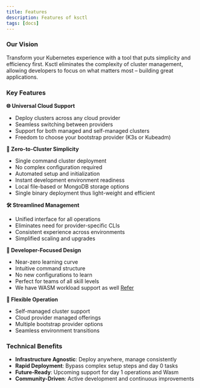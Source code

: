 ```yaml
---
title: Features
description: Features of ksctl
tags: [docs]
---
```


### Our Vision

Transform your Kubernetes experience with a tool that puts simplicity and efficiency first.
Ksctl eliminates the complexity of cluster management, allowing developers to focus on what matters most – building great applications.

### Key Features

**🌐 Universal Cloud Support**
- Deploy clusters across any cloud provider
- Seamless switching between providers
- Support for both managed and self-managed clusters
- Freedom to choose your bootstrap provider (K3s or Kubeadm)

**🚀 Zero-to-Cluster Simplicity**
- Single command cluster deployment
- No complex configuration required
- Automated setup and initialization
- Instant development environment readiness
- Local file-based or MongoDB storage options
- Single binary deployment thus light-weight and efficient

**🛠️ Streamlined Management**
- Unified interface for all operations
- Eliminates need for provider-specific CLIs
- Consistent experience across environments
- Simplified scaling and upgrades

**🎯 Developer-Focused Design**
- Near-zero learning curve
- Intuitive command structure
- No new configurations to learn
- Perfect for teams of all skill levels
- We have WASM workload support as well [Refer](docs/stable/ksctl-operators/application/)

**🔄 Flexible Operation**
- Self-managed cluster support
- Cloud provider managed offerings
- Multiple bootstrap provider options
- Seamless environment transitions

### Technical Benefits

- **Infrastructure Agnostic**: Deploy anywhere, manage consistently
- **Rapid Deployment**: Bypass complex setup steps and day 0 tasks
- **Future-Ready**: Upcoming support for day 1 operations and Wasm
- **Community-Driven**: Active development and continuous improvements
